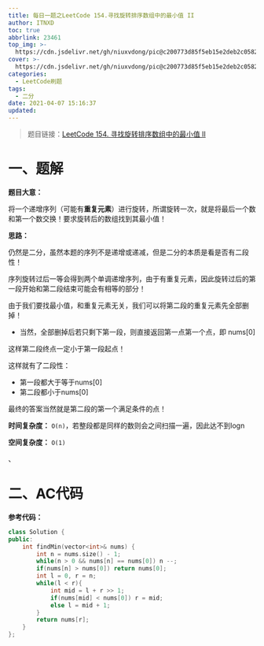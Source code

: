 ```yaml
---
title: 每日一题之LeetCode 154.寻找旋转排序数组中的最小值 II
author: ITNXD
toc: true
abbrlink: 23461
top_img: >-
  https://cdn.jsdelivr.net/gh/niuxvdong/pic@c200773d85f5eb15e2deb2c05823538e4c5f2fe8/2021/03/21/2efbc4cb93b487fd05b4faaa113a1b7d.png
cover: >-
  https://cdn.jsdelivr.net/gh/niuxvdong/pic@c200773d85f5eb15e2deb2c05823538e4c5f2fe8/2021/03/21/2efbc4cb93b487fd05b4faaa113a1b7d.png
categories:
  - LeetCode刷题
tags:
  - 二分
date: 2021-04-07 15:16:37
updated:
---
```






> 题目链接：[LeetCode 154. 寻找旋转排序数组中的最小值 II](https://leetcode-cn.com/problems/find-minimum-in-rotated-sorted-array-ii/)









# 一、题解



**题目大意：**



将一个递增序列（可能有**重复元素**）进行旋转，所谓旋转一次，就是将最后一个数和第一个数交换！要求旋转后的数组找到其最小值！







**思路：**

 仍然是二分，虽然本题的序列不是递增或递减，但是二分的本质是看是否有二段性！

序列旋转过后一等会得到两个单调递增序列，由于有重复元素，因此旋转过后的第一段开始和第二段结束可能会有相等的部分！



由于我们要找最小值，和重复元素无关，我们可以将第二段的重复元素先全部删掉！

- 当然，全部删掉后若只剩下第一段，则直接返回第一点第一个点，即 nums[0]



这样第二段终点一定小于第一段起点！



这样就有了二段性：

- 第一段都大于等于nums[0]
- 第二段都小于nums[0]

最终的答案当然就是第二段的第一个满足条件的点！







**时间复杂度：** `O(n)`，若整段都是同样的数则会之间扫描一遍，因此达不到logn

**空间复杂度：** `O(1)`







、





# 二、AC代码

**参考代码：**



```c++
class Solution {
public:
    int findMin(vector<int>& nums) {
        int n = nums.size() - 1;
        while(n > 0 && nums[n] == nums[0]) n --;
        if(nums[n] > nums[0]) return nums[0];
        int l = 0, r = n;
        while(l < r){
            int mid = l + r >> 1;
            if(nums[mid] < nums[0]) r = mid;
            else l = mid + 1;
        }
        return nums[r];
    }
};
```

